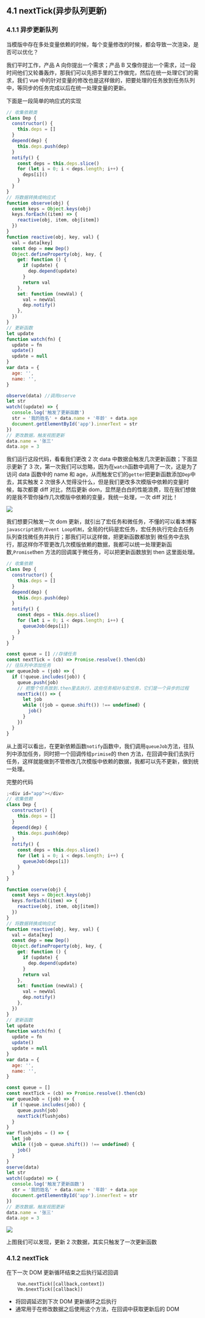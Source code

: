 ## 4.1 nextTick(异步队列更新)

### 4.1.1 异步更新队列

当模版中存在多处变量依赖的时候，每个变量修改的时候，都会导致一次渲染，是否可以优化？

我们平时工作，产品 A 向你提出一个需求；产品 B 又像你提出一个需求，过一段时间他们又轮番轰炸，那我们可以先把手里的工作做完，然后在统一处理它们的需求，我们 vue 中的针对变量的修改也是这样做的，把要处理的任务放到任务队列中，等同步的任务完成以后在统一处理变量的更新。

下面是一段简单的响应式的实现

```javascript
// 收集依赖类
class Dep {
  constructor() {
    this.deps = []
  }
  depend(dep) {
    this.deps.push(dep)
  }
  notify() {
    const deps = this.deps.slice()
    for (let i = 0; i < deps.length; i++) {
      deps[i]()
    }
  }
}
// 将数据转换成响应式
function observe(obj) {
  const keys = Object.keys(obj)
  keys.forEach((item) => {
    reactive(obj, item, obj[item])
  })
}
function reactive(obj, key, val) {
  val = data[key]
  const dep = new Dep()
  Object.defineProperty(obj, key, {
    get: function () {
      if (update) {
        dep.depend(update)
      }
      return val
    },
    set: function (newVal) {
      val = newVal
      dep.notify()
    },
  })
}
// 更新函数
let update
function watch(fn) {
  update = fn
  update()
  update = null
}
var data = {
  age: '',
  name: '',
}

observe(data) //调用oserve
let str
watch((update) => {
  console.log('触发了更新函数')
  str = '我的姓名' + data.name + '年龄' + data.age
  document.getElementById('app').innerText = str
})
// 更改数据，触发视图更新
data.name = '张三'
data.age = 3
```

我们运行这段代码，看看我们更改 2 次 data 中数据会触发几次更新函数；下面显示更新了 3 次，第一次我们可以忽略，因为在`watch`函数中调用了一次，这是为了访问 data 函数中的 name 和 age，从而触发它们的`getter`把更新函数添加`Dep`中去，其实触发 2 次很多人觉得没什么，但是我们更改多次模版中依赖的变量时候，每次都要 diff 对比，然后更新 dom，显然是白白的性能浪费，现在我们想做的是我不管你操作几次模版中依赖的变量，我统一处理，一次 diff 对比！

![](~@/vue/nextTick1.png)

我们想要只触发一次 dom 更新，就引出了宏任务和微任务，不懂的可以看本博客`javascript进阶/Event Loop机制`，全局的代码是宏任务，宏任务执行完会去任务队列查找微任务并执行；那我们可以这样做，把更新函数都放到
微任务中去执行，那这样你不管更改几次模版依赖的数据，我都可以统一处理更新函数,`Promise`then 方法的回调属于微任务，可以把更新函数放到 then 这里面处理。

```javascript
// 收集依赖
class Dep {
  constructor() {
    this.deps = []
  }
  depend(dep) {
    this.deps.push(dep)
  }
  notify() {
    const deps = this.deps.slice()
    for (let i = 0; i < deps.length; i++) {
      queueJob(deps[i])
    }
  }
}

const queue = [] //存储任务
const nextTick = (cb) => Promise.resolve().then(cb)
// 往队列中添加任务
var queueJob = (job) => {
  if (!queue.includes(job)) {
    queue.push(job)
    // 把整个任务放到.then里去执行，这些任务相对与宏任务，它们是一个异步的过程
    nextTick(() => {
      let job
      while ((job = queue.shift()) !== undefined) {
        job()
      }
    })
  }
}
```

从上面可以看出，在更新依赖函数`notify`函数中，我们调用`queueJob`方法，往队列中添加任务，同时把一个回调传给`primise`的 then 方法，在回调中我们去执行任务，这样就能做到不管修改几次模版中依赖的数据，我都可以先不更新，做到统一处理。

完整的代码

```javascript
;<div id="app"></div>
// 收集依赖
class Dep {
  constructor() {
    this.deps = []
  }
  depend(dep) {
    this.deps.push(dep)
  }
  notify() {
    const deps = this.deps.slice()
    for (let i = 0; i < deps.length; i++) {
      queueJob(deps[i])
    }
  }
}

function oserve(obj) {
  const keys = Object.keys(obj)
  keys.forEach((item) => {
    reactive(obj, item, obj[item])
  })
}
// 将数据转换成响应式
function reactive(obj, key, val) {
  val = data[key]
  const dep = new Dep()
  Object.defineProperty(obj, key, {
    get: function () {
      if (update) {
        dep.depend(update)
      }
      return val
    },
    set: function (newVal) {
      val = newVal
      dep.notify()
    },
  })
}
// 更新函数
let update
function watch(fn) {
  update = fn
  update()
  update = null
}
var data = {
  age: '',
  name: '',
}

const queue = []
const nextTick = (cb) => Promise.resolve().then(cb)
var queueJob = (job) => {
  if (!queue.includes(job)) {
    queue.push(job)
    nextTick(flushjobs)
  }
}
var flushjobs = () => {
  let job
  while ((job = queue.shift()) !== undefined) {
    job()
  }
}
oserve(data)
let str
watch((update) => {
  console.log('触发了更新函数')
  str = '我的姓名' + data.name + '年龄' + data.age
  document.getElementById('app').innerText = str
})
// 更改数据，触发视图更新
data.name = '张三'
data.age = 3
```

![](~@/vue/nextTick2.png)

上图我们可以发现，更新 2 次数据，其实只触发了一次更新函数

### 4.1.2 nextTick

在下一次 DOM 更新循环结束之后执行延迟回调

```javacsript
    Vue.nextTick([callback,context])
    Vm.$nextTick([callback])
```

- 将回调延迟到下次 DOM 更新循环之后执行
- 通常用于在修改数据之后使用这个方法，在回调中获取更新后的 DOM
